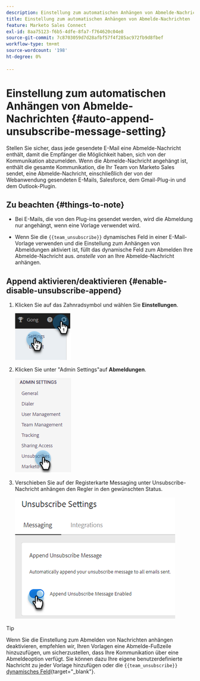 ```yaml
---
description: Einstellung zum automatischen Anhängen von Abmelde-Nachrichten - Marketo Docs - Produktdokumentation
title: Einstellung zum automatischen Anhängen von Abmelde-Nachrichten
feature: Marketo Sales Connect
exl-id: 8aa75123-f6b5-4dfe-8fa7-f764620c04e8
source-git-commit: 7c8703059d7d28afbf57f4f285ac972fb9d8fbef
workflow-type: tm+mt
source-wordcount: '198'
ht-degree: 0%

---
```


# Einstellung zum automatischen Anhängen von Abmelde-Nachrichten {#auto-append-unsubscribe-message-setting}

Stellen Sie sicher, dass jede gesendete E-Mail eine Abmelde-Nachricht enthält, damit die Empfänger die Möglichkeit haben, sich von der Kommunikation abzumelden. Wenn die Abmelde-Nachricht angehängt ist, enthält die gesamte Kommunikation, die Ihr Team von Marketo Sales sendet, eine Abmelde-Nachricht, einschließlich der von der Webanwendung gesendeten E-Mails, Salesforce, dem Gmail-Plug-in und dem Outlook-Plugin.

## Zu beachten {#things-to-note}

* Bei E-Mails, die von den Plug-ins gesendet werden, wird die Abmeldung nur angehängt, wenn eine Vorlage verwendet wird.

* Wenn Sie die `{{team_unsubscribe}}` dynamisches Feld in einer E-Mail-Vorlage verwenden und die Einstellung zum Anhängen von Abmeldungen aktiviert ist, füllt das dynamische Feld zum Abmelden Ihre Abmelde-Nachricht aus. _anstelle von_ an Ihre Abmelde-Nachricht anhängen.

## Append aktivieren/deaktivieren {#enable-disable-unsubscribe-append}

1. Klicken Sie auf das Zahnradsymbol und wählen Sie **Einstellungen**.

   ![](assets/auto-append-unsubscribe-message-setting-1.png)

1. Klicken Sie unter &quot;Admin Settings&quot;auf **Abmeldungen**.

   ![](assets/auto-append-unsubscribe-message-setting-2.png)

1. Verschieben Sie auf der Registerkarte Messaging unter Unsubscribe-Nachricht anhängen den Regler in den gewünschten Status.

   ![](assets/auto-append-unsubscribe-message-setting-3.png)

>[!TIP]
>
>Wenn Sie die Einstellung zum Abmelden von Nachrichten anhängen deaktivieren, empfehlen wir, Ihren Vorlagen eine Abmelde-Fußzeile hinzuzufügen, um sicherzustellen, dass Ihre Kommunikation über eine Abmeldeoption verfügt. Sie können dazu Ihre eigene benutzerdefinierte Nachricht zu jeder Vorlage hinzufügen oder die `{{team_unsubscribe}}` [dynamisches Feld](/help/marketo/product-docs/marketo-sales-connect/templates/dynamic-fields/dynamic-fields-glossary.md){target="_blank"}.
